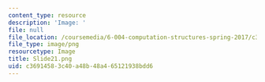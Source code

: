 ```yaml
---
content_type: resource
description: 'Image: '
file: null
file_location: /coursemedia/6-004-computation-structures-spring-2017/c36914583c40a48b48a465121938bdd6_Slide21.png
file_type: image/png
resourcetype: Image
title: Slide21.png
uid: c3691458-3c40-a48b-48a4-65121938bdd6
---
```

